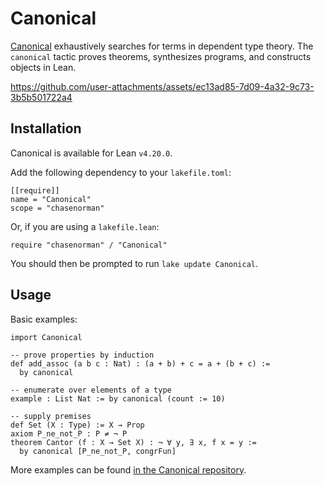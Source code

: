 # Canonical

[Canonical](https://chasenorman.com) exhaustively searches for terms in dependent type theory. The `canonical` tactic proves theorems, synthesizes programs, and constructs objects in Lean.

https://github.com/user-attachments/assets/ec13ad85-7d09-4a32-9c73-3b5b501722a4

## Installation

Canonical is available for Lean `v4.20.0`.

Add the following dependency to your `lakefile.toml`:
```
[[require]]
name = "Canonical"
scope = "chasenorman"
```
Or, if you are using a `lakefile.lean`:
```
require "chasenorman" / "Canonical"
```

You should then be prompted to run `lake update Canonical`.

## Usage

Basic examples:

```lean
import Canonical

-- prove properties by induction
def add_assoc (a b c : Nat) : (a + b) + c = a + (b + c) := 
  by canonical

-- enumerate over elements of a type
example : List Nat := by canonical (count := 10)

-- supply premises
def Set (X : Type) := X → Prop
axiom P_ne_not_P : P ≠ ¬ P
theorem Cantor (f : X → Set X) : ¬ ∀ y, ∃ x, f x = y :=
  by canonical [P_ne_not_P, congrFun]
```

More examples can be found [in the Canonical repository](https://github.com/chasenorman/Canonical/tree/main/lean/Results).
